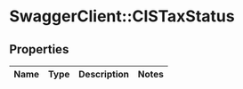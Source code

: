 # SwaggerClient::CISTaxStatus

## Properties
Name | Type | Description | Notes
------------ | ------------- | ------------- | -------------

